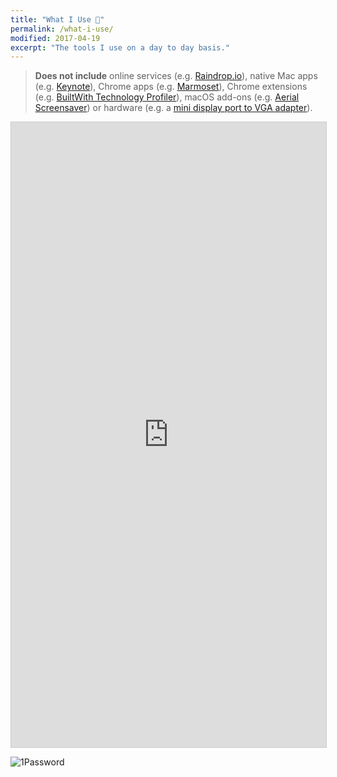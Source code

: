 ```yaml
---
title: "What I Use 📱️"
permalink: /what-i-use/
modified: 2017-04-19
excerpt: "The tools I use on a day to day basis."
---
```


> **Does not include** online services (e.g. [Raindrop.io](https://raindrop.io "Raindrop")), native Mac apps (e.g. [Keynote](https://www.apple.com/mac/keynote/ "Keynote")), Chrome apps (e.g. [Marmoset](https://chrome.google.com/webstore/detail/marmoset/npkfpddkpefnmkflhhligbkofhnafieb?hl=en "Marmoset")), Chrome extensions (e.g. [BuiltWith Technology Profiler](https://chrome.google.com/webstore/detail/builtwith-technology-prof/dapjbgnjinbpoindlpdmhochffioedbn?hl=en)), macOS add-ons (e.g. [Aerial Screensaver](https://github.com/JohnCoates/Aerial "Aerial")) or hardware (e.g. a [mini display port to VGA adapter](https://www.apple.com/shop/product/MB572Z/B/mini-displayport-to-vga-adapter "VGA Adapter")).

<iframe class="airtable-embed" src="https://airtable.com/embed/shrC3Sq8c2JrUu0cd?backgroundColor=teal&viewControls=on" frameborder="0" onmousewheel="" width="100%" height="1000" style="background: transparent; border: 1px solid #ccc;"></iframe>

![1Password](https://airtable.com/tblqM1eg92hv6iV1w/viw1o717MsPFtlW3r/reck0jAnftGRHxzsi)